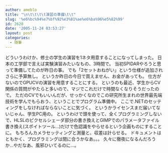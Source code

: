 ```yaml
---
author: ameblo
title: "\n\t\t\t\t演習の準備\t\t"
slug: '%e6%bc%94%e7%bf%92%e3%81%ae%e6%ba%96%e5%82%99'
id: 2628
date: '2005-11-24 03:53:27'
layout: post
categories:
  - 随筆
---
```


どういうわけか、修士の学生の演習を1ネタ用意することになってしまった。 日本の工学部で言えば実験演習みたいなもの、3時間で。 当初SPIDARやろうと思って準備してたのが昨日の事。 でも「2セットおねがい」という仕様が追加されさらに予算無し。 というか昨日の今日で買えません、お金があっても。 仕方がないのでGPUCVの演習を用意することにする。 というのも最近、学生からCV関係の質問がやたらと多いので、マジでこれだけで時間なくなりそうだったので。 ただのCVでもいいんだが、せっかくなのでこの研究所生まれの世界最先端技術を学んでもらおう、ということでプログラム準備中。 ここで.NETのセッティングをしなければならないことに気づく。 というかライセンスまだ届いてないじゃん、学生PC用の。 というわけで頭を使って、全くプログラミングしないで、HLSLのピクセルシェーダ部分の書き換えとGIMPでのパラメータファイル書き換え(スポイトツール…)だけで色認識をやらせるという企画ものにすることに。 もちろんカメラセッティングと測量と、収差は計らせる。 ドキュメントはともかく、プログラミングは間に合うかなあ。。。 久々に徹夜になるんだろうか…やだなあ、風邪ひいてるのに…。